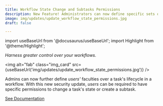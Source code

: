 ```yaml
---
title: Workflow State Change and Subtasks Permissions
description: New Feature! Administrators can now define specific sets of permissions users will need to change a task's state or create a subtask.
image: img/updates/update_workflow_state_permissions.jpg
draft: false

---
```


import useBaseUrl from '@docusaurus/useBaseUrl'; 
import Highlight from '@theme/Highlight';


<div className="align-center">
<div class="card">
<div class="card__header">

<span className="hero__subtitle"><em>Harness greater control over your workflows.</em></span>

</div>
<div class="card__image">

<img alt="fab" class="img_card" src={useBaseUrl('img/updates/update_workflow_state_permissions.jpg')} />
<br/>

</div>
<div class="card__body">

Admins can now further define _users'_ faculties over a task's lifecycle in a workflow. With this new security update, _users_ can be required to have specific permissions to change a task's state or create a subtask.

</div>
<div className="card__footer text-center align-padding-center">

<a className="button button--info button--block" href="/docs/documentation/admin/workflows/settings_panels/create_edit_state#state-changes">See Documentation</a>
<br/>

</div>
</div>
</div>
